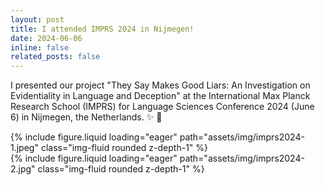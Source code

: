 ```yaml
---
layout: post
title: I attended IMPRS 2024 in Nijmegen!
date: 2024-06-06
inline: false
related_posts: false
---
```


I presented our project "They Say Makes Good Liars: An Investigation on Evidentiality in Language and Deception" at the International Max Planck Research School (IMPRS) for Language Sciences Conference 2024 (June 6) in Nijmegen, the Netherlands. :sparkles: :tada:

<div class="row mt-3">
    <div class="col-sm mt-3 mt-md-0">
 		{% include figure.liquid loading="eager" path="assets/img/imprs2024-1.jpeg" class="img-fluid rounded z-depth-1" %} 
    </div>
    <div class="col-sm mt-3 mt-md-0">
 		{% include figure.liquid loading="eager" path="assets/img/imprs2024-2.jpg" class="img-fluid rounded z-depth-1" %} 
    </div>
</div>
